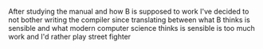 After studying the manual and how B is supposed to work I've decided to not bother writing the compiler since translating between what B thinks is sensible and what modern computer science thinks is sensible is too much work and I'd rather play street fighter
